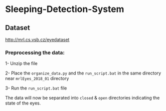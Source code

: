# Sleeping-Detection-System

## Dataset
http://mrl.cs.vsb.cz/eyedataset

### Preprocessing the data:
1- Unzip the file

2- Place the `organize_data.py` and the `run_script.bat` in the same directory near `mrlEyes_2018_01` directory

3- Run the `run_script.bat` file

The data will now be separated into `closed` & `open` directories indicating the state of the eyes.
